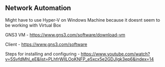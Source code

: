 ## Network Automation 

Might have to use Hyper-V on Windows Machine because it doesnt seem to be working with Virtual Box 

GNS3 VM - https://www.gns3.com/software/download-vm 

Client - https://www.gns3.com/software

Steps for installing and configuring - https://www.youtube.com/watch?v=5SvfdMhl_eE&list=PLhfrWIlLOoKNFP_e5xcx5e2GDJIgk3ep6&index=14
